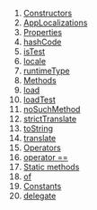1.  [Constructors](utils_app_localization/AppLocalizations-class.html#constructors)
2.  [AppLocalizations](utils_app_localization/AppLocalizations/AppLocalizations.html)
3.  [Properties](utils_app_localization/AppLocalizations-class.html#instance-properties)
4.  [hashCode](https://api.flutter.dev/flutter/dart-core/Object/hashCode.html)
5.  [isTest](utils_app_localization/AppLocalizations/isTest.html)
6.  [locale](utils_app_localization/AppLocalizations/locale.html)
7.  [runtimeType](https://api.flutter.dev/flutter/dart-core/Object/runtimeType.html)
8.  [Methods](utils_app_localization/AppLocalizations-class.html#instance-methods)
9.  [load](utils_app_localization/AppLocalizations/load.html)
10. [loadTest](utils_app_localization/AppLocalizations/loadTest.html)
11. [noSuchMethod](https://api.flutter.dev/flutter/dart-core/Object/noSuchMethod.html)
12. [strictTranslate](utils_app_localization/AppLocalizations/strictTranslate.html)
13. [toString](https://api.flutter.dev/flutter/dart-core/Object/toString.html)
14. [translate](utils_app_localization/AppLocalizations/translate.html)
15. [Operators](utils_app_localization/AppLocalizations-class.html#operators)
16. [operator
    ==](https://api.flutter.dev/flutter/dart-core/Object/operator_equals.html)
17. [Static
    methods](utils_app_localization/AppLocalizations-class.html#static-methods)
18. [of](utils_app_localization/AppLocalizations/of.html)
19. [Constants](utils_app_localization/AppLocalizations-class.html#constants)
20. [delegate](utils_app_localization/AppLocalizations/delegate-constant.html)
